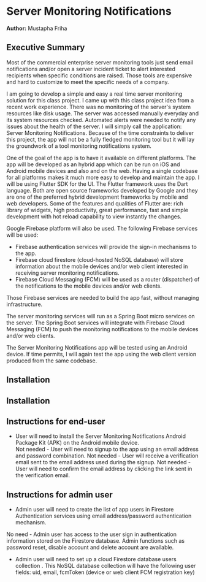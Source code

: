 # Server Monitoring Notifications

**Author:** Mustapha Friha

## Executive Summary
Most of the commercial enterprise server monitoring tools just send email notifications and/or open a server incident ticket to alert interested recipients when specific conditions are raised. Those tools are expensive and hard to customize to meet the specific needs of a company.

I am going to develop a simple and easy a real time server monitoring solution for this class project. I came up with this class project idea from a recent work experience.  There was no monitoring of the server's system resources like disk usage. The server was accessed manually everyday and its system resources checked. Automated alerts were needed to notify any issues about the health of the server. I will simply call the application: Server Monitoring Notifications. Because of the time constraints to deliver this project, the app will not be a fully fledged monitoring tool but it will lay the groundwork of a tool monitoring notifications system. 

One of the goal of the app is to have it available on different platforms. The app will be developed as an hybrid app which can be run on iOS and Android mobile devices and also and on the web. Having a single codebase for all platforms makes it much more easy to develop and maintain the app. I will be using Flutter SDK for the UI. The Flutter framework uses the Dart language. Both are open source frameworks developed by Google and they are one of the preferred hybrid development frameworks by mobile and web developers. Some of the features and qualities of Flutter are: rich library of widgets, high productivity, great performance, fast and simple development with hot reload capability to view instantly the changes.

Google Firebase platform will also be used. The following Firebase services will be used:
* Firebase authentication services will provide the sign-in mechanisms to the app. 
* Firebase cloud firestore (cloud-hosted NoSQL database) will store information about the mobile devices and/or web client interested in receiving server monitoring notifications. 
* Firebase Cloud Messaging (FCM) will be used as a router (dispatcher) of the notifications to the mobile devices and/or web clients.  

Those Firebase services are needed to build the app fast, without managing infrastructure.

The server monitoring services will run as a Spring Boot micro services on the server. The Spring Boot services will integrate with Firebase Cloud Messaging (FCM) to push the monitoring notifications to the mobile devices and/or web clients. 

The Server Monitoring Notifications app will be tested using an Android device. If time permits, I will again test the app using the web client version produced from the same codebase.  

## Installation
Installation
------------ 
Instructions for end-user
-------------------------
- User will need to install the Server Monitoring Notifications Android Package Kit (APK) on the Android mobile device.  
Not needed - User will need to signup to the app using an email address and password combination.
Not needed - User will receive a verification email sent to the email address used during the signup. 
Not needed - User will need to confirm the email address by clicking the link sent in the verification email.

Instructions for admin user
---------------------------

- Admin user will need to create the list of app users in Firestore Authentication services using email address/password 
  authentication mechanism. 

No need - Admin user has access to the user sign in authentication information stored on the Firestore database. 
  Admin functions such as password reset, disable account and delete account are available.
  
- Admin user will need to set up a cloud Firestore database users collection . 
  This NoSQL database collection will have the following user fields: uid, email, fcmToken (device or web client FCM registration key)

